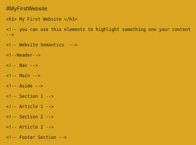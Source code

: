 #MyFirstWebsite

<!DOCTYPE html>
<html lang="en" style="background-color: goldenrod;">
<head>
    <meta charset="UTF-8">
    <meta name="viewport" content="width=device-width, initial-scale=1.0">
    <title>Document</title>
</head>
<body>

    <h1> My First Website </h1>

    <!-- you can use this elements to highlight something one your content -->
   <!--
    <h1>
        Heading Elements
    </h1>
    <h2>
        Heading Elements
    </h2>
    <h3>
        Hello world
    </h3>
    <h4>
        Hello world
    </h4>
    <h5>
        Hello world
    </h5>
    <h6>
        Hello world
    </h6>

    -->    
    
    <!-- Website Semantics  -->

    <!--Header-->
    
    <!-- Nav -->

    <!-- Main -->

    <!-- Aside -->

    <!-- Section 1 -->

    <!-- Article 1 -->

    <!-- Section 2 -->

    <!-- Article 2 -->

    <!-- Footer Section -->

</body>
</html>
